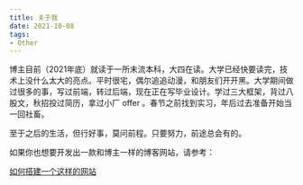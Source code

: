 ```yaml
---
title: 关于我
date: 2021-10-08
tags:
- Other
---
```


博主目前（2021年底）就读于一所末流本科，大四在读。大学已经快要读完，技术上没什么太大的亮点。平时很宅，偶尔追追动漫，和朋友们开开黑。大学期间做过很多的事，写过前端，转过后端，现在正在写毕业设计。学过三大框架，背过八股文，秋招投过简历，拿过小厂 offer 。春节之前找到实习，年后过去准备开始当一回社畜。

至于之后的生活，但行好事，莫问前程。只要努力，前途总会有的。

如果你也想要开发出一款和博主一样的博客网站，请参考：

[如何搭建一个这样的网站](https://realBeBetter.github.io/docs/other)
